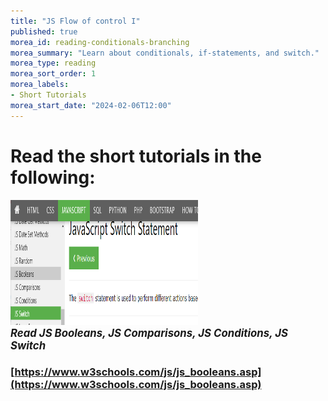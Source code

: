 ```yaml
---
title: "JS Flow of control I"
published: true
morea_id: reading-conditionals-branching
morea_summary: "Learn about conditionals, if-statements, and switch."
morea_type: reading
morea_sort_order: 1
morea_labels:
- Short Tutorials
morea_start_date: "2024-02-06T12:00"
---
```



# Read the short tutorials in the following:

<a href="https://www.w3schools.com/js/js_booleans.asp"><img height="200px" width="300px" src="W3Conditionals.png"></a>
<br><i><b><big>*Read JS Booleans, JS Comparisons, JS Conditions, JS Switch*</big></b></i>


### [https://www.w3schools.com/js/js_booleans.asp](https://www.w3schools.com/js/js_booleans.asp)